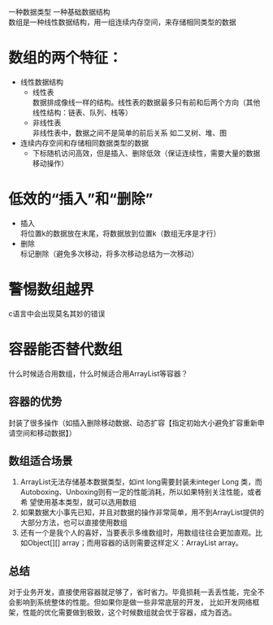 一种数据类型  一种基础数据结构<br>
数组是一种线性数据结构，用一组连续内存空间，来存储相同类型的数据<br>
# 数组的两个特征：
- 线性数据结构
    - 线性表<br>数据排成像线一样的结构。线性表的数据最多只有前和后两个方向（其他线性结构：链表、队列、栈等）
    - 非线性表<br>非线性表中，数据之间不是简单的前后关系 如二叉树、堆、图
- 连续内存空间和存储相同数据类型的数据
    - 下标随机访问高效，但是插入、删除低效（保证连续性，需要大量的数据移动操作）

# 低效的“插入”和“删除”
- 插入
    <br>将位置k的数据放在末尾，将数据放到位置k（数组无序是才行）
- 删除 
    <br>标记删除（避免多次移动，将多次移动总结为一次移动）
# 警惕数组越界
c语言中会出现莫名其妙的错误
# 容器能否替代数组
什么时候适合用数组，什么时候适合用ArrayList等容器？
## 容器的优势
封装了很多操作（如插入删除移动数据、动态扩容【指定初始大小避免扩容重新申请空间和移动数据】）
## 数组适合场景
1. ArrayList无法存储基本数据类型，如int long需要封装未integer Long 类，而Autoboxing、Unboxing则有一定的性能消耗，所以如果特别关注性能，或者希
望使用基本类型，就可以选用数组
2. 如果数据大小事先已知，并且对数据的操作非常简单，用不到ArrayList提供的大部分方法，也可以直接使用数组
3. 还有一个是我个人的喜好，当要表示多维数组时，用数组往往会更加直观。比如Object[][] array；而用容器的话则需要这样定义：ArrayList<ArrayList > array。
## 总结
对于业务开发，直接使用容器就足够了，省时省力。毕竟损耗一丢丢性能，完全不会影响到系统整体的性能。但如果你是做一些非常底层的开发，
比如开发网络框架，性能的优化需要做到极致，这个时候数组就会优于容器，成为首选。